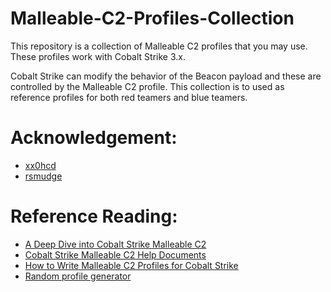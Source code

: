 # Malleable-C2-Profiles-Collection

This repository is a collection of Malleable C2 profiles that you may use. These profiles work with Cobalt Strike 3.x.

Cobalt Strike can modify the behavior of the Beacon payload and these are controlled by the Malleable C2 profile.
This collection is to used as reference profiles for both red teamers and blue teamers.


Acknowledgement:
=================

* [xx0hcd](https://github.com/xx0hcd/Malleable-C2-Profiles)
* [rsmudge](https://github.com/rsmudge/Malleable-C2-Profiles)

Reference Reading:
=================

* [A Deep Dive into Cobalt Strike Malleable C2](https://posts.specterops.io/a-deep-dive-into-cobalt-strike-malleable-c2-6660e33b0e0b)
* [Cobalt Strike Malleable C2 Help Documents](https://www.cobaltstrike.com/help-malleable-c2)
* [How to Write Malleable C2 Profiles for Cobalt Strike](https://bluescreenofjeff.com/2017-01-24-how-to-write-malleable-c2-profiles-for-cobalt-strike/)
* [Random profile generator](https://bluescreenofjeff.com/2017-08-30-randomized-malleable-c2-profiles-made-easy/)
